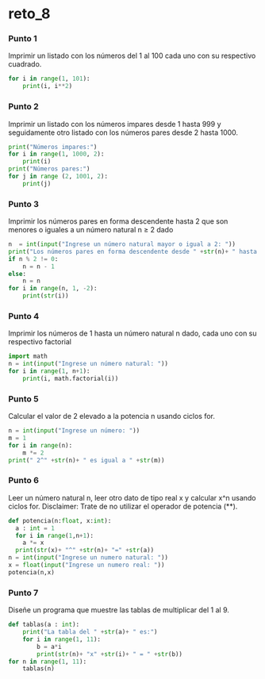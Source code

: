 # reto_8
### Punto 1

Imprimir un listado con los números del 1 al 100 cada uno con su respectivo cuadrado.

```python
for i in range(1, 101):
    print(i, i**2)
```

### Punto 2

Imprimir un listado con los números impares desde 1 hasta 999 y seguidamente otro listado con los números pares desde 2 hasta 1000.

```python
print("Números impares:")
for i in range(1, 1000, 2):
    print(i)
print("Números pares:")
for j in range (2, 1001, 2):
    print(j)
```

### Punto 3


Imprimir los números pares en forma descendente hasta 2 que son menores o iguales a un número natural n ≥ 2 dado

```python
n  = int(input("Ingrese un número natural mayor o igual a 2: "))
print("Los números pares en forma descendente desde " +str(n)+ " hasta 2 son:")
if n % 2 != 0:
    n = n - 1
else:
    n = n
for i in range(n, 1, -2):
    print(str(i))
```

### Punto 4

Imprimir los números de 1 hasta un número natural n dado, cada uno con su respectivo factorial

```python
import math
n = int(input("Ingrese un número natural: "))
for i in range(1, n+1):
    print(i, math.factorial(i))
```

### Punto 5

Calcular el valor de 2 elevado a la potencia n usando ciclos for.

```python
n = int(input("Ingrese un número: "))
m = 1
for i in range(n):
    m *= 2
print(" 2^" +str(n)+ " es igual a " +str(m))
```

### Punto 6

Leer un número natural n, leer otro dato de tipo real x y calcular x^n usando ciclos for. Disclaimer: Trate de no utilizar el operador de potencia (**).

```python
def potencia(n:float, x:int):
  a : int = 1
  for i in range(1,n+1):
    a *= x
  print(str(x)+ "^" +str(n)+ "=" +str(a))
n = int(input("Ingrese un numero natural: "))
x = float(input("Ingrese un numero real: "))
potencia(n,x)
```

### Punto 7

Diseñe un programa que muestre las tablas de multiplicar del 1 al 9.

```python
def tablas(a : int):
    print("La tabla del " +str(a)+ " es:")
    for i in range(1, 11):
        b = a*i
        print(str(n)+ "x" +str(i)+ " = " +str(b))
for n in range(1, 11):
    tablas(n)
```







